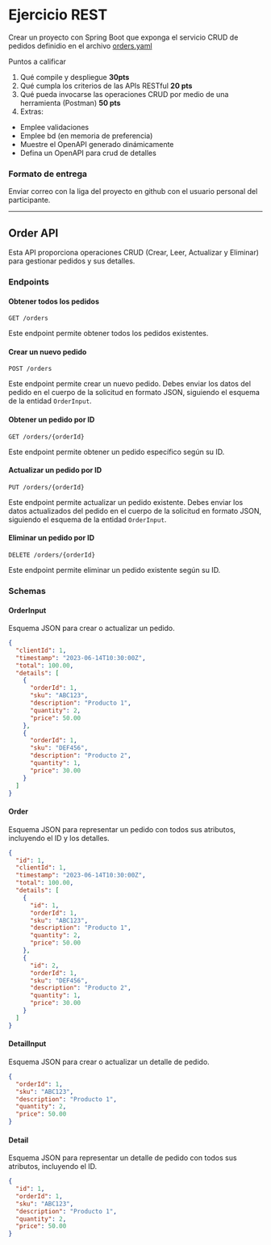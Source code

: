 # Ejercicio REST

Crear un proyecto con Spring Boot que exponga el servicio CRUD de pedidos definidio en el archivo [orders.yaml](./orders.yaml)

Puntos a calificar
1. Qué compile y despliegue **30pts**
2. Qué cumpla los criterios de las APIs RESTful **20 pts**
3. Qué pueda invocarse las operaciones CRUD por medio de una herramienta (Postman)  **50 pts**
4. Extras:
  - Emplee validaciones
  - Emplee bd (en memoria de preferencia)
  - Muestre el OpenAPI generado dinámicamente
  - Defina un OpenAPI para crud de detalles

### Formato de entrega
Enviar correo con la liga del proyecto en github con el usuario personal del participante.

----

## Order API

Esta API proporciona operaciones CRUD (Crear, Leer, Actualizar y Eliminar) para gestionar pedidos y sus detalles.

### Endpoints

#### Obtener todos los pedidos

```
GET /orders
```

Este endpoint permite obtener todos los pedidos existentes.

#### Crear un nuevo pedido

```
POST /orders
```

Este endpoint permite crear un nuevo pedido. Debes enviar los datos del pedido en el cuerpo de la solicitud en formato JSON, siguiendo el esquema de la entidad `OrderInput`.

#### Obtener un pedido por ID

```
GET /orders/{orderId}
```

Este endpoint permite obtener un pedido específico según su ID.

#### Actualizar un pedido por ID

```
PUT /orders/{orderId}
```

Este endpoint permite actualizar un pedido existente. Debes enviar los datos actualizados del pedido en el cuerpo de la solicitud en formato JSON, siguiendo el esquema de la entidad `OrderInput`.

#### Eliminar un pedido por ID

```
DELETE /orders/{orderId}
```

Este endpoint permite eliminar un pedido existente según su ID.

### Schemas

#### OrderInput

Esquema JSON para crear o actualizar un pedido.

```json
{
  "clientId": 1,
  "timestamp": "2023-06-14T10:30:00Z",
  "total": 100.00,
  "details": [
    {
      "orderId": 1,
      "sku": "ABC123",
      "description": "Producto 1",
      "quantity": 2,
      "price": 50.00
    },
    {
      "orderId": 1,
      "sku": "DEF456",
      "description": "Producto 2",
      "quantity": 1,
      "price": 30.00
    }
  ]
}
```

#### Order

Esquema JSON para representar un pedido con todos sus atributos, incluyendo el ID y los detalles.

```json
{
  "id": 1,
  "clientId": 1,
  "timestamp": "2023-06-14T10:30:00Z",
  "total": 100.00,
  "details": [
    {
      "id": 1,
      "orderId": 1,
      "sku": "ABC123",
      "description": "Producto 1",
      "quantity": 2,
      "price": 50.00
    },
    {
      "id": 2,
      "orderId": 1,
      "sku": "DEF456",
      "description": "Producto 2",
      "quantity": 1,
      "price": 30.00
    }
  ]
}
```

#### DetailInput

Esquema JSON para crear o actualizar un detalle de pedido.

```json
{
  "orderId": 1,
  "sku": "ABC123",
  "description": "Producto 1",
  "quantity": 2,
  "price": 50.00
}
```

#### Detail

Esquema JSON para representar un detalle de pedido con todos sus atributos, incluyendo el ID.

```json
{
  "id": 1,
  "orderId": 1,
  "sku": "ABC123",
  "description": "Producto 1",
  "quantity": 2,
  "price": 50.00
}
```

